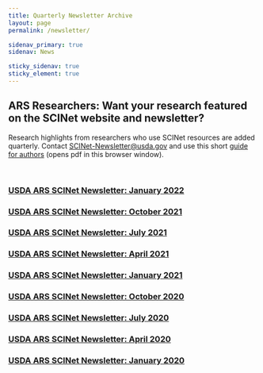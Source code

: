 ```yaml
---
title: Quarterly Newsletter Archive
layout: page
permalink: /newsletter/

sidenav_primary: true
sidenav: News

sticky_sidenav: true
sticky_element: true
---
```


## ARS Researchers: Want your research featured on the SCINet website and newsletter?

Research highlights from researchers who use SCINet resources are added quarterly. Contact [SCINet-Newsletter@usda.gov](mailto:SCINet-Newsletter@usda.gov?subject=research%20highlight) and use this short [guide for authors](/assets/pdf/research-highlights/Guide-for-SCINet-Research-Highlight-Authors.pdf) (opens pdf in this browser window).

<br>

### [USDA ARS SCINet Newsletter: January 2022](/assets/pdf/newsletters/SCINET-Newsletter-January-2022.pdf)

### [USDA ARS SCINet Newsletter: October 2021](/assets/pdf/newsletters/SCINet-Newsletter-Oct-2021.pdf)

### [USDA ARS SCINet Newsletter: July 2021](/assets/pdf/newsletters/SCINET-Newsletter-July-2021.pdf) 

### [USDA ARS SCINet Newsletter: April 2021](/assets/pdf/newsletters/SCINET-Newsletter-April-2021.pdf) 
 
### [USDA ARS SCINet Newsletter: January 2021](/assets/pdf/newsletters/SCINet-Newsletter-January-2021.pdf) 

### [USDA ARS SCINet Newsletter: October 2020](/assets/pdf/newsletters/SCINET-Newsletter-October-2020.pdf) 

### [USDA ARS SCINet Newsletter: July 2020](/assets/pdf/newsletters/SCINET-Newsletter-July-2020.pdf) 

### [USDA ARS SCINet Newsletter: April 2020](/assets/pdf/newsletters/SCINET-Newsletter-April-2020.pdf) 

### [USDA ARS SCINet Newsletter: January 2020](https://content.govdelivery.com/accounts/USDAARS/bulletins/26f910e) 
